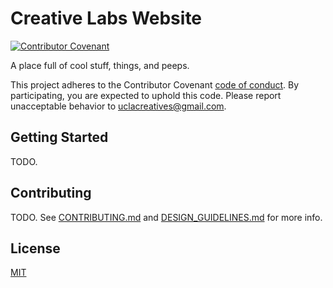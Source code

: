 # Creative Labs Website
[![Contributor Covenant](https://img.shields.io/badge/Contributor%20Covenant-v2.0%20adopted-ff69b4.svg)](code_of_conduct.md)

A place full of cool stuff, things, and peeps.

This project adheres to the Contributor Covenant [code of conduct](CODE_OF_CONDUCT.md). By participating, you are 
expected to uphold this code. Please report unacceptable behavior to uclacreatives@gmail.com.

## Getting Started

TODO.

## Contributing

TODO. See [CONTRIBUTING.md](CONTRIBUTING.md) and [DESIGN_GUIDELINES.md](DESIGN_GUIDELINES.md) for more info.


## License

[MIT](LICENSE.md)